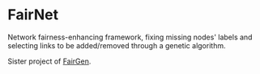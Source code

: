 # FairNet
Network fairness-enhancing framework, fixing missing nodes' labels and selecting links to be added/removed through a genetic algorithm. 

Sister project of [FairGen](https://github.com/FedericoMz/FairGen).
